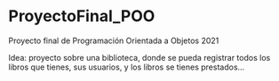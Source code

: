 # ProyectoFinal_POO
Proyecto final de Programación Orientada a Objetos 2021


Idea:
proyecto sobre una biblioteca, donde se pueda registrar todos los libros que tienes, sus usuarios, y los libros se tienes prestados...
